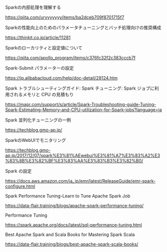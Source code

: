 Sparkの内部処理を理解する

https://qiita.com/uryyyyyyy/items/ba2dceb709f8701715f7

Sparkの性能向上のためのパラメータチューニングとバッチ処理向けの推奨構成

https://thinkit.co.jp/article/11281

Sparkのローカリティと設定値について

https://qiita.com/apollo_program/items/c376fc32f2c383cccb7f

Spark-Submit パラメーターの設定

https://jp.alibabacloud.com/help/doc-detail/28124.htm

Spark トラブルシューティングガイド: Spark チューニング: Spark ジョブに利用されるメモリと CPU の見積もり

https://mapr.com/support/s/article/Spark-Troubleshooting-guide-Tuning-Spark-Estimating-Memory-and-CPU-utilization-for-Spark-jobs?language=ja

Spark 並列化チューニングの一例

https://techblog.gmo-ap.jp/

SparkのWebUIでモニタリング

https://techblog.gmo-ap.jp/2017/12/07/spark%E3%81%AEwebui%E3%81%A7%E3%83%A2%E3%83%8B%E3%82%BF%E3%83%AA%E3%83%B3%E3%82%B0/

Spark の設定

https://docs.aws.amazon.com/ja_jp/emr/latest/ReleaseGuide/emr-spark-configure.html



Spark Performance Tuning-Learn to Tune Apache Spark Job

https://data-flair.training/blogs/apache-spark-performance-tuning/

Performance Tuning

https://spark.apache.org/docs/latest/sql-performance-tuning.html

Best Apache Spark and Scala Books for Mastering Spark Scala

https://data-flair.training/blogs/best-apache-spark-scala-books/

